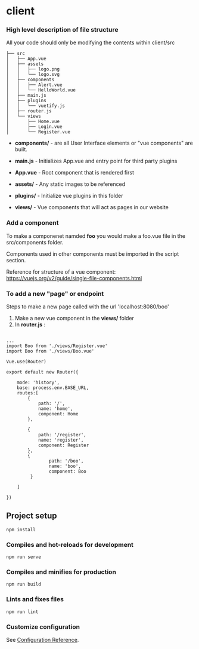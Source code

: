 # client

### High level description of file structure

All your code should only be modifying the contents within client/src

```
├── src
│   ├── App.vue
│   ├── assets
│   │   ├── logo.png
│   │   └── logo.svg
│   ├── components
│   │   ├── Alert.vue
│   │   └── HelloWorld.vue
│   ├── main.js
│   ├── plugins
│   │   └── vuetify.js
│   ├── router.js
│   └── views
│       ├── Home.vue
│       ├── Login.vue
│       └── Register.vue
```

* __components/__ - are all User Interface elements or "vue components" are built.

* __main.js__ - Initializes App.vue and entry point for third party plugins

* __App.vue__ - Root component that is rendered first 

* __assets/__ - Any static images to be referenced 

* __plugins/__ - Initialize vue plugins in this folder

* __views/__ - Vue components that will act as pages in our website

### Add a component 

To make a componenet namded __foo__ you would make a foo.vue file in the src/components folder.

Components used in other components must be imported in the script section. 

Reference for structure of a vue component: https://vuejs.org/v2/guide/single-file-components.html

### To add a new "page" or endpoint

Steps to make a new page called with the url 'localhost:8080/boo' 

1) Make a new vue component in the __views/__ folder 
2) In __router.js__ :

```

...
import Boo from './views/Register.vue'
import Boo from './views/Boo.vue'

Vue.use(Router)

export default new Router({

	mode: 'history',
	base: process.env.BASE_URL, 
	routes:[
		{
			path: '/',
			name: 'home',
			component: Home
		},
    
		{
			path: '/register',
			name: 'register',
			component: Register
		},
		{
		        path: '/boo',
		        name: 'boo',
		        component: Boo
		 }

	]

})
```

## Project setup
```
npm install
```

### Compiles and hot-reloads for development
```
npm run serve
```

### Compiles and minifies for production
```
npm run build
```

### Lints and fixes files
```
npm run lint
```

### Customize configuration
See [Configuration Reference](https://cli.vuejs.org/config/).


